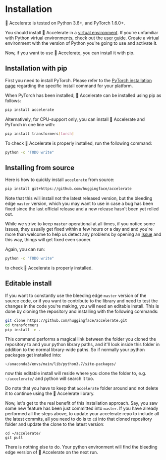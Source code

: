 <!---
Copyright 2021 The HuggingFace Team. All rights reserved.

Licensed under the Apache License, Version 2.0 (the "License");
you may not use this file except in compliance with the License.
You may obtain a copy of the License at

    http://www.apache.org/licenses/LICENSE-2.0

Unless required by applicable law or agreed to in writing, software
distributed under the License is distributed on an "AS IS" BASIS,
WITHOUT WARRANTIES OR CONDITIONS OF ANY KIND, either express or implied.
See the License for the specific language governing permissions and
limitations under the License.
-->

# Installation

🤗 Accelerate is tested on Python 3.6+, and PyTorch 1.6.0+.

You should install 🤗 Accelerate in a [virtual environment](https://docs.python.org/3/library/venv.html). If you're
unfamiliar with Python virtual environments, check out the [user guide](https://packaging.python.org/guides/installing-using-pip-and-virtual-environments/). Create a virtual environment with the version of Python you're going
to use and activate it.

Now, if you want to use 🤗 Accelerate, you can install it with pip.

## Installation with pip

First you need to install PyTorch. Please refer to the
[PyTorch installation page](https://pytorch.org/get-started/locally/#start-locally) regarding the specific install command for your platform.

When PyTorch has been installed, 🤗 Accelerate can be installed using pip as follows:

```bash
pip install accelerate
```

Alternatively, for CPU-support only, you can install 🤗 Accelerate and PyTorch in one line with:

```bash
pip install transformers[torch]
```

To check 🤗 Accelerate is properly installed, run the following command:

```bash
python -c "TODO write"
```

## Installing from source

Here is how to quickly install `accelerate` from source:

```bash
pip install git+https://github.com/huggingface/accelerate
```

Note that this will install not the latest released version, but the bleeding edge `master` version, which you may want to use in case a bug has been fixed since the last official release and a new release hasn't  been yet rolled out.

While we strive to keep `master` operational at all times, if you notice some issues, they usually get fixed within a few hours or a day and and you're more than welcome to help us detect any problems by opening an [Issue](https://github.com/huggingface/accelerate/issues) and this way, things will get fixed even sooner.

Again, you can run:

```bash
python -c "TODO write"
```

to check 🤗 Accelerate is properly installed.

## Editable install

If you want to constantly use the bleeding edge `master` version of the source code, or if you want to contribute to the library and need to test the changes in the code you're making, you will need an editable install. This is done by cloning the repository and installing with the following commands:

``` bash
git clone https://github.com/huggingface/accelerate.git
cd transformers
pip install -e .
```

This command performs a magical link between the folder you cloned the repository to and your python library paths, and it'll look inside this folder in addition to the normal library-wide paths. So if normally your python packages get installed into:
```
~/anaconda3/envs/main/lib/python3.7/site-packages/
```
now this editable install will reside where you clone the folder to, e.g. `~/accelerate/` and python will search it too.

Do note that you have to keep that `accelerate` folder around and not delete it to continue using the 🤗 Accelerate library.

Now, let's get to the real benefit of this installation approach. Say, you saw some new feature has been just committed into `master`. If you have already performed all the steps above, to update your accelerate repo to include all the latest commits, all you need to do is to `cd` into that cloned repository folder and update the clone to the latest version:

```
cd ~/accelerate/
git pull
```

There is nothing else to do. Your python environment will find the bleeding edge version of 🤗 Accelerate on the next run.

